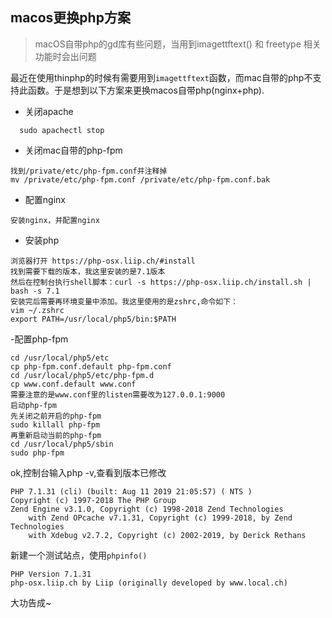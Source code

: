 ## macos更换php方案
> macOS自带php的gd库有些问题，当用到imagettftext() 和 freetype 相关功能时会出问题

最近在使用thinphp的时候有需要用到`imagettftext`函数，而mac自带的php不支持此函数。于是想到以下方案来更换macos自带php(nginx+php).

- 关闭apache 
```ssh
  sudo apachectl stop
```
- 关闭mac自带的php-fpm
```ssh
找到/private/etc/php-fpm.conf并注释掉
mv /private/etc/php-fpm.conf /private/etc/php-fpm.conf.bak
```
- 配置nginx
```ssh
安装nginx，并配置nginx
```
- 安装php 
```ssh
浏览器打开 https://php-osx.liip.ch/#install
找到需要下载的版本，我这里安装的是7.1版本
然后在控制台执行shell脚本：curl -s https://php-osx.liip.ch/install.sh | bash -s 7.1
安装完后需要再环境变量中添加。我这里使用的是zshrc,命令如下：
vim ~/.zshrc
export PATH=/usr/local/php5/bin:$PATH
```
-配置php-fpm
```ssh
cd /usr/local/php5/etc
cp php-fpm.conf.default php-fpm.conf
cd /usr/local/php5/etc/php-fpm.d
cp www.conf.default www.conf
需要注意的是www.conf里的listen需要改为127.0.0.1:9000
启动php-fpm
先关闭之前开启的php-fpm
sudo killall php-fpm
再重新启动当前的php-fpm
cd /usr/local/php5/sbin
sudo php-fpm
```
ok,控制台输入php -v,查看到版本已修改
```ssh
PHP 7.1.31 (cli) (built: Aug 11 2019 21:05:57) ( NTS )
Copyright (c) 1997-2018 The PHP Group
Zend Engine v3.1.0, Copyright (c) 1998-2018 Zend Technologies
    with Zend OPcache v7.1.31, Copyright (c) 1999-2018, by Zend Technologies
    with Xdebug v2.7.2, Copyright (c) 2002-2019, by Derick Rethans
```
新建一个测试站点，使用`phpinfo()`
```ssh
PHP Version 7.1.31
php-osx.liip.ch by Liip (originally developed by www.local.ch)
```
大功告成~